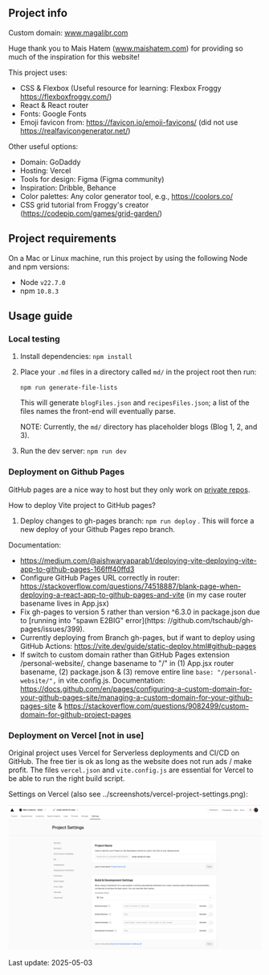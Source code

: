## Project info

Custom domain: www.magalibr.com

Huge thank you to Mais Hatem (www.maishatem.com) for providing so much of the inspiration for this website!

This project uses:
- CSS & Flexbox (Useful resource for learning: Flexbox Froggy https://flexboxfroggy.com/)
- React & React router
- Fonts: Google Fonts
- Emoji favicon from: https://favicon.io/emoji-favicons/ (did not use https://realfavicongenerator.net/)

Other useful options:
- Domain: GoDaddy
- Hosting: Vercel
- Tools for design: Figma (Figma community)
- Inspiration: Dribble, Behance
- Color palettes: Any color generator tool, e.g., https://coolors.co/ 
- CSS grid tutorial from Froggy's creator (https://codepip.com/games/grid-garden/)

## Project requirements

On a Mac or Linux machine, run this project by using the following Node and npm versions:
* Node `v22.7.0`
* npm `10.8.3`

## Usage guide

### Local testing

1. Install dependencies: `npm install`
1. Place your `.md` files in a directory called `md/` in the project root then run:

    ```
    npm run generate-file-lists
    ```
    This will generate `blogFiles.json` and `recipesFiles.json`; a list of the files names the front-end will eventually parse. 

    NOTE: Currently, the `md/` directory has placeholder blogs (Blog 1, 2, and 3).

1. Run the dev server: `npm run dev`

### Deployment on Github Pages

GitHub pages are a nice way to host but they only work on [private repos](https://docs.github.com/en/pages/getting-started-with-github-pages/about-github-pages).

How to deploy Vite project to GitHub pages? 
1. Deploy changes to gh-pages branch: `npm run deploy` . This will force a new deploy of your Github Pages repo branch.

Documentation:
* https://medium.com/@aishwaryaparab1/deploying-vite-deploying-vite-app-to-github-pages-166fff40ffd3
* Configure GitHub Pages URL correctly in router: https://stackoverflow.com/questions/74518887/blank-page-when-deploying-a-react-app-to-github-pages-and-vite (in my case router basename lives in App.jsx)
* Fix gh-pages to version 5 rather than version ^6.3.0 in package.json due to [running into  "spawn E2BIG" error](https: //github.com/tschaub/gh-pages/issues/399).
* Currently deploying from Branch gh-pages, but if want to deploy using GitHub Actions: https://vite.dev/guide/static-deploy.html#github-pages
* If switch to custom domain rather than GitHub Pages extension /personal-website/, change basename to "/" in (1) App.jsx router basename, (2) package.json & (3) remove entire line `base: "/personal-website/",` in vite.config.js. Documentation: https://docs.github.com/en/pages/configuring-a-custom-domain-for-your-github-pages-site/managing-a-custom-domain-for-your-github-pages-site & https://stackoverflow.com/questions/9082499/custom-domain-for-github-project-pages

### Deployment on Vercel [not in use]

Original project uses Vercel for Serverless deployments and CI/CD on GitHub. The free tier is ok as long as the website does not run ads / make profit.
The files `vercel.json` and `vite.config.js` are essential for Vercel to be able to run the right build script.

Settings on Vercel (also see ../screenshots/vercel-project-settings.png):

<p float="left">
  <img src="screenshots/vercel-project-settings.png" width="700" />
</p>



Last update: 2025-05-03






